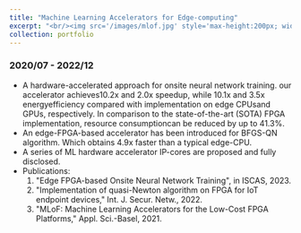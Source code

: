 ```yaml
---
title: "Machine Learning Accelerators for Edge-computing"
excerpt: "<br/><img src='/images/mlof.jpg' style='max-height:200px; width:auto;'>"
collection: portfolio
---
```


### 2020/07 - 2022/12

  * A hardware-accelerated approach for onsite neural network training. our accelerator achieves10.2x and 2.0x speedup, while 10.1x and 3.5x energyefficiency compared with implementation on edge CPUsand GPUs, respectively. In comparison to the state-of-the-art (SOTA) FPGA implementation, resource consumptioncan be reduced by up to 41.3%.
  * An edge-FPGA-based accelerator has been introduced for BFGS-QN algorithm. Which obtains 4.9x faster than a typical edge-CPU.
  * A series of ML hardware accelerator IP-cores are proposed and fully disclosed.
  * Publications:
    1. "Edge FPGA-based Onsite Neural Network Training", in ISCAS, 2023.
    2. "Implementation of quasi-Newton algorithm on FPGA for IoT endpoint devices," Int. J. Secur. Netw., 2022.
    3. "MLoF: Machine Learning Accelerators for the Low-Cost FPGA Platforms," Appl. Sci.-Basel, 2021.

